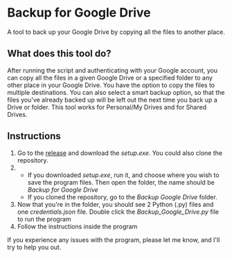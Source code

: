 # Backup for Google Drive
A tool to back up your Google Drive by copying all the files to another place.
## What does this tool do?
After running the script and authenticating with your Google account, you can copy all the files in a given Google Drive or a specified folder to any other place in your Google Drive. You have the option to copy the files to multiple destinations. You can also select a smart backup option, so that the files you've already backed up will be left out the next time you back up a Drive or folder. This tool works for Personal/My Drives and for Shared Drives.
## Instructions
1. Go to the [release](https://github.com/techsnowowl/Backup-for-Google-Drive/releases/tag/1.0) and download the *setup.exe*. You could also clone the repository.
2. - If you downloaded *setup.exe*, run it, and choose where you wish to save the program files. Then open the folder, the name should be *Backup for Google Drive*
   - If you cloned the repository, go to the *Backup Google Drive* folder.
3. Now that you're in the folder, you should see 2 Python (.py) files and one *credentials.json* file. Double click the *Backup_Google_Drive.py* file to run the program
4. Follow the instructions inside the program

If you experience any issues with the program, please let me know, and I'll try to help you out.
